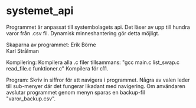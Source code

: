 # systemet_api
Programmet är anpassat till systembolagets api. Det läser av upp till hundra varor från .csv fil. Dynamisk minneshantering gör detta möjligt.

Skaparna av programmet:
Erik Börne  
Karl Strålman 

Kompilering:
Kompilera alla .c filer tillsammans: "gcc main.c list_swap.c read_file.c funktioner.c"
Kompilera för c11.

Program:
Skriv in siffror för att navigera i programmet. Några av valen leder till sub-menyer där det
fungerar likadant med navigering. Om användaren avslutar programmet genom menyn sparas
en backup-fil "varor_backup.csv".

